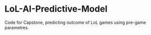 # LoL-AI-Predictive-Model
Code for Capstone, predicting outcome of LoL games using pre-game parametres.
